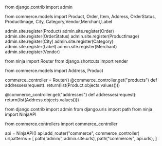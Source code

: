 from django.contrib import admin

from commerce.models import Product, Order, Item, Address, OrderStatus, ProductImage, City, Category,Vendor,Merchant,Label

admin.site.register(Product)
admin.site.register(Order)
admin.site.register(OrderStatus)
admin.site.register(ProductImage)
admin.site.register(City)
admin.site.register(Category)
admin.site.register(Label)
admin.site.register(Merchant)
admin.site.register(Vendor)


from ninja import Router
from django.shortcuts import render

from commerce.models import Address, Product

commerce_controller = Router()
@commerce_controller.get("products")
def addresses(request):
    return(list(Product.objects.values()))

@commerce_controller.get("addresses")
def addresses(request):
    return(list(Address.objects.values()))
    
    
from django.contrib import admin
from django.urls import path
from ninja import NinjaAPI

from commerce.controllers import commerce_controller

api = NinjaAPI()
api.add_router("commerce", commerce_controller)
urlpatterns = [
    path('admin/', admin.site.urls),
    path("commerce/", api.urls),
]
